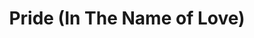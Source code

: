 ---
layout: songs
title: Pride (In The Name of Love)
event: Assassination of MLK
category:
artist: U2
composer:
record_company:
released: 1984
video: https://www.youtube.com/embed/LHcP4MWABGY
description: Lorem ipsum dolor sit amet, consectetur adipiscing elit, sed do eiusmod tempor incididunt ut labore et dolore magna aliqua. Semper quis lectus nulla at volutpat diam ut venenatis tellusLorem ipsum dolor sit amet, consectetur adipiscing elit, sed do eiusmod tempor incididunt ut labore et dolore magna aliqua. Semper quis lectus nulla at volutpat diam ut venenatis tellusLorem ipsum dolor sit amet, consectetur adipiscing elit, sed do eiusmod tempor incididunt ut labore et dolore magna aliqua. Semper quis lectus nulla at volutpat diam ut venenatis tellus
lyrics: |
    One man come in the name of love
    One man come and go.
    One man come he to justify
    One man to overthrow.

    In the name of love
    What more in the name of love.
    In the name of love
    What more in the name of love.

    One man caught on a barbed wire fence
    One man he resist
    One man washed up on an empty beach
    One man betrayed with a kiss.

    In the name of love
    What more in the name of love.
    In the name of love
    What more in the name of love.

    Early morning, April four
    Shot rings out in the Memphis sky.
    Free at last, they took your life
    They could not take your pride.

    In the name of love
    What more in the name of love.
    In the name of love
    What more in the name of love.

    In the name of love
    What more in the name of love.
    In the name of love
    What more in the name of love.
---